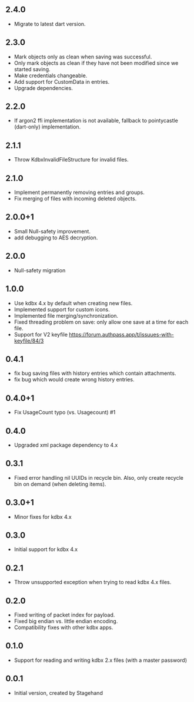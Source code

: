 ## 2.4.0

- Migrate to latest dart version.

## 2.3.0

- Mark objects only as clean when saving was successful.
- Only mark objects as clean if they have not been modified since we started saving.
- Make credentials changeable.
- Add support for CustomData in entries.
- Upgrade dependencies.

## 2.2.0

- If argon2 ffi implementation is not available, fallback to pointycastle (dart-only) 
  implementation.

## 2.1.1

- Throw KdbxInvalidFileStructure for invalid files.

## 2.1.0

- Implement permanently removing entries and groups.
- Fix merging of files with incoming deleted objects.

## 2.0.0+1

- Small Null-safety improvement.
- add debugging to AES decryption.

## 2.0.0

- Null-safety migration

## 1.0.0

- Use kdbx 4.x by default when creating new files.
- Implemented support for custom icons.
- Implemented file merging/synchronization.
- Fixed threading problem on save: only allow one save at a time for each file.
- Support for V2 keyfile https://forum.authpass.app/t/issuues-with-keyfile/84/3

## 0.4.1

- fix bug saving files with history entries which contain attachments.
- fix bug which would create wrong history entries.

## 0.4.0+1

- Fix UsageCount typo (vs. Usagecount) #1

## 0.4.0

- Upgraded xml package dependency to 4.x

## 0.3.1

- Fixed error handling nil UUIDs in recycle bin.
  Also, only create recycle bin on demand (when deleting items).

## 0.3.0+1

- Minor fixes for kdbx 4.x

## 0.3.0

- Initial support for kdbx 4.x

## 0.2.1

- Throw unsupported exception when trying to read kdbx 4.x files.

## 0.2.0

- Fixed writing of packet index for payload.
- Fixed big endian vs. little endian encoding.
- Compatibility fixes with other kdbx apps.

## 0.1.0

- Support for reading and writing kdbx 2.x files
  (with a master password)


## 0.0.1

- Initial version, created by Stagehand
